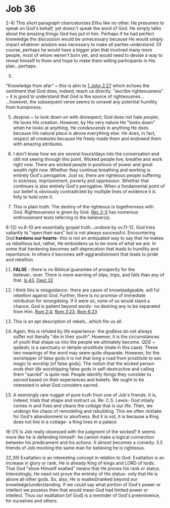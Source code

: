 # Job 36

2-4)
  This short paragraph charicaturizes Elihu like no other.
  He presumes to speak on God's behalf, yet doesn't speak the word of God.
  He simply talks about the amazing things God has put in him.
  Perhaps if he had perfect knowledge the discussion would be unnecessary because He would simply impart whatever wisdom was necessary to make all parties understand.
  Of course, perhaps he would have a bigger plan that involved many more people, most of whom weren't born yet, and would need to devise a way to reveal himself to them and hope to make them willing participants in His plan...perhaps.

3)
  "Knowledge from afar" ~ this is akin to [1 John 2:27]() which echoes the sentiment that God does, indeed, teach us directly.
  "ascribe righteousness" ~ it is good to understand that God is the source of righteousnes...
  ...however, the subsequent verse seems to unravel any potential humility from humanness.

5) despise ~ to look down on with disrespect;
  God does not hate _people_; He loves His creation.
  However, by His very nature He "looks down" when he looks at anything.
  He _condescends_ in anything He does because His natural place is above everything else.
  He does, in fact, respect all creatures because He freely made them and endowed them with amazing attributes.

6) <sigh> I don't know how we are several hours/days into the conversation and still not seeing through this point.
  Wicked people live, breathe and work right now.
  There are wicked people in positions of power and great wealth right now.
  Whether they continue breathing and working is entirely God's perogative.
  Just so, there are righteous people suffering in sickness, imprisonment, poverty and oppression.
  Whether that continues is also entirely God's perogative.
  When a fundamental point of our belief is obviously contradicted by multiple lines of evidence it is folly to hold onto it.

7) This is plain truth.
  The destiny of the righteous is togetherness with God.
  Righteousness is given by God.
  [Rev 2-3]() has numerous enthronement texts referring to the believer(s).

8-12) vv.8-10 are essentially gospel truth...undone by vv.11-12.
  God tries valiantly to "open their ears" but is not always successful.
  Encountering God **hardens our hearts**- this is not an antiquated way to say that he makes us rebellious but, rather, He emboldens us to be more of what we are.
  In some that hardening becomes self-deprecation that leads to humility and repentance.
  In others it becomes self-aggrandizement that leads to pride and rebellion.

11) **FALSE** - there is no Biblical guarantee of prosperity for the believer...ever.
  There is more warning of slips, trips, and falls than any of that.
  [Is 43](), [Deut 32]()

12) I think this is misguidance- there are cases of knowleadgeable, will ful rebellion against God.
  Further, there is no promise of immediate retribution for wrongdoing.
  If it were so, none of us would stand a chance.
  God is patient beyond words- no desiring any to be separated from Him.
  [Rom 2:4](), [Rom 3:23](), [Rom 6:23]()

13) This is an apt description of rebels...which fits us all.

14) Again, this is refuted by life experience- the godless do not always suffer not literally "die in their youth".
  However, it is the circumstances of youth that shape us into the people we ultimately become.
  _QDS_ ~ qadesh; is a sanctuary or temple-prostitute (male in this case).
  These two meanings of the word may seem quite disparate.
  However, for the worshipper of false gods it is not that long a road from prostitute to sex magic to worship [of false gods].
  The notion that the wicked person _ends their life_ worshipping false gods in self-destructive and calling them "sacred" is quite real.
  People identify things they consider to _sacred_ based on their experiences and beliefs.
  We ought to be interested in what God considers sacred.

15) A seemingly rare nugget of pure truth from one of Job's friends.
  It is, indeed, trials that shape and instruct us.
  Re: C.S. Lewis- 
    God intially comes in and fixes and cleans the _cottage_ that is our life.
    Then, we undergo the chaos of remodeling and rebuilding.
    This we often mistake for God's abandonment or aloofness.
    But it is not, it is because a King does not live in a cottage- a King lives in a palace.

16-21) Is Job really obsessed with the judgment of the wicked?
  It seems more like he is defending himself-
  he cannot make a logical connection between his predicament and his actions.
  It almost becomes a comedy: 3.5 friends of Job mocking the same man for believing he is righteous.

22,26) Exaltation is an interesting concept in relation to God.
  Exaltation is an increase in glory or rank.
  He is already King of kings and LORD of lords.
  That God "show Himself exalted" means that He proves his rank or status.
  Interestingly, He need not prove the entirety of His status- only that He is above all other gods.
  So, also, He is exalted/ranked beyond our knowledge/understanding.
  If we could say what portion of God's power or intellect we possess then that would mean God had limited power or intellect.
  Thus our exaltation [of God] is a reminder of God's preeminence, for ourselves and others.